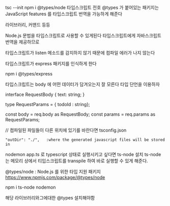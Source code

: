 tsc --init
npm i @types/node
타입스크립트 전호
@types 가 붙어있는 패키지는 JavaScript features 를 타입스크립트 번역을 가능하게 해준다

라이브러리, 커맨드 등등

Node.js 문법을 타입스크립트로 사용할 수 있게된다 
타입스크립트에게 자바스크립트 번역을 제공하므로

타입스크립트가 listen 메소드를 감지하지 않기 때문에 컴파일 에러가 나지 않는다 

타입스크립트가 express 패키지를 인식하게 한다

npm i @types/express

타입스크립트는 body 에 어떤 데이터가 담겨오는지 잘 모른다
타입 단언을 이용하자

interface RequestBody {
    text: string; 
}

type RequestParams = { todoId : string};

const body = req.body as RequestBody;
const params = req.params as RequestParams; 

// 컴파일된 파일들이 다른 위치에 있기를 바란다면
tsconfig.json

    "outDir": "./",   :where the generated javascript files will be stored in 

nodemon app.ts 로 typescript 상태로 실행시키고 싶다면 ts-node 설치 
ts-node 는 메모리 상에서 티입스크립트를 transpile 하여 바로 실행할 수 있게 해준다. 


@types/node : Node.js 를 위한 타입 지원 패키지
https://www.npmjs.com/package/@types/node 



npm i ts-node nodemon 


해당 라이브러리와그에대한 @types 설치해야함 


